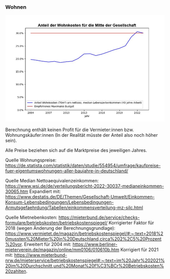 ### Wohnen ###

![AnteilWohnkostenGraph](AnteilWohnkosten.jpeg)

Berechnung enthält keinen Profit für die Vermieter:innen bzw. Wohnungskäufer:innen
(In der Realität müsste der Anteil also noch höher sein).

Alle Preise beziehen sich auf die Marktpreise des jeweiligen Jahres.

Quelle Wohnungspreise:
https://de.statista.com/statistik/daten/studie/554954/umfrage/kaufpreise-fuer-eigentumswohnungen-aller-baujahre-in-deutschland/

Quelle Median Nettoaequivalenzeinkommen:
https://www.wsi.de/de/verteilungsbericht-2022-30037-medianeinkommen-30065.htm
Expandiert mit:
https://www.destatis.de/DE/Themen/Gesellschaft-Umwelt/Einkommen-Konsum-Lebensbedingungen/Lebensbedingungen-Armutsgefaehrdung/Tabellen/einkommensverteilung-mz-silc.html

Quelle Mietnebenkosten:
https://mieterbund.de/service/checks-formulare/betriebskosten/betriebskostenspiegel/
Korrigierter Faktor für 2018 (wegen Änderung der Berechnungsgrundlage):
https://www.vermietet.de/magazin/betriebskostenspiegel/#:~:text=2018%20mussten%20Mieter%20in%20Deutschland,circa%202%2C5%20Prozent%20vor.
Erweitert für 2004 mit:
https://www.berliner-mieterverein.de/magazin/online/mm0106/010610b.htm
Korrigiert für 2021 mit:
https://www.mieterbund-nrw.de/mieterservice/betriebskostenspiegel#:~:text=im%20Jahr%202021%20im%20Durchschnitt,und%20Monat%20f%C3%BCr%20Betriebskosten%20zahlten.